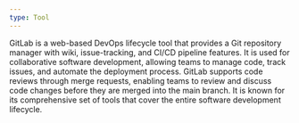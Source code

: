 ```yaml
---
type: Tool
---
```


GitLab is a web-based DevOps lifecycle tool that provides a Git repository manager with wiki, issue-tracking, and CI/CD pipeline features. It is used for collaborative software development, allowing teams to manage code, track issues, and automate the deployment process. GitLab supports code reviews through merge requests, enabling teams to review and discuss code changes before they are merged into the main branch. It is known for its comprehensive set of tools that cover the entire software development lifecycle.